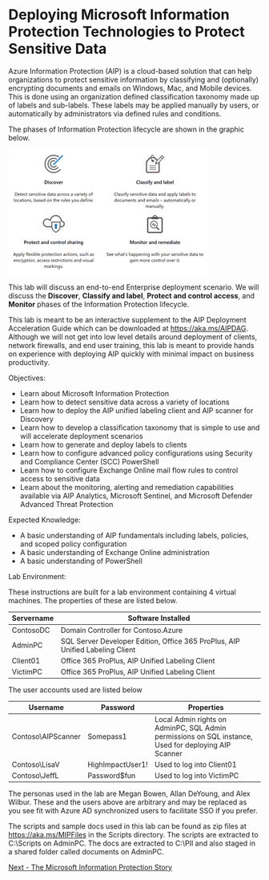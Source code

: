 # Deploying Microsoft Information Protection Technologies to Protect Sensitive Data

Azure Information Protection (AIP) is a cloud-based solution that can help organizations to protect sensitive information by classifying and (optionally) encrypting documents and emails on Windows, Mac, and Mobile devices. This is done using an organization defined classification taxonomy made up of labels and sub-labels. These labels may be applied manually by users, or automatically by administrators via defined rules and conditions.

The phases of Information Protection lifecycle are shown in the graphic below.  

![Phases.png](./media/Phases.png) 

This lab will discuss an end-to-end Enterprise deployment scenario. We will discuss the **Discover**, **Classify and label**, **Protect and control access**, and **Monitor** phases of the Information Protection lifecycle. 

This lab is meant to be an interactive supplement to the AIP Deployment Acceleration Guide which can be downloaded at <copy>https://aka.ms/AIPDAG</copy>.  Although we will not get into low level details around deployment of clients, network firewalls, and end user training, this lab is meant to provide hands on experience with deploying AIP quickly with minimal impact on business productivity.

Objectives:

 - Learn about Microsoft Information Protection
 - Learn how to detect sensitive data across a variety of locations
 - Learn how to deploy the AIP unified labeling client and AIP scanner for Discovery
 - Learn how to develop a classification taxonomy that is simple to use and will accelerate deployment scenarios
 - Learn how to generate and deploy labels to clients 
 - Learn how to configure advanced policy configurations using Security and Compliance Center (SCC) PowerShell
 - Learn how to configure Exchange Online mail flow rules to control access to sensitive data
 - Learn about the monitoring, alerting and remediation capabilities available via AIP Analytics, Microsoft Sentinel, and Microsoft Defender Advanced Threat Protection

Expected Knowledge:

 - A basic understanding of AIP fundamentals including labels, policies, and scoped policy configuration
 - A basic understanding of Exchange Online administration
 - A basic understanding of PowerShell

Lab Environment:

These instructions are built for a lab environment containing 4 virtual machines.  The properties of these are listed below.

Servername | Software Installed
-|-
ContosoDC | Domain Controller for Contoso.Azure
AdminPC | SQL Server Developer Edition, Office 365 ProPlus, AIP Unified Labeling Client
Client01 | Office 365 ProPlus, AIP Unified Labeling Client
VictimPC | Office 365 ProPlus, AIP Unified Labeling Client

The user accounts used are listed below

Username|Password|Properties
-|-|-
Contoso\AIPScanner|Somepass1|Local Admin rights on AdminPC, SQL Admin permissions on SQL instance, Used for deploying AIP Scanner
Contoso\LisaV|HighImpactUser1!|Used to log into Client01
Contoso\JeffL|Password$fun|Used to log into VictimPC

The personas used in the lab are Megan Bowen, Allan DeYoung, and Alex Wilbur.  These and the users above are arbitrary and may be replaced as you see fit with Azure AD synchronized users to facilitate SSO if you prefer.

The scripts and sample docs used in this lab can be found as zip files at https://aka.ms/MIPFiles in the Scripts directory.  The scripts are extracted to C:\Scripts on AdminPC. The docs are extracted to C:\PII and also staged in a shared folder called documents on AdminPC.

[Next - The Microsoft Information Protection Story](0.MIP.md)